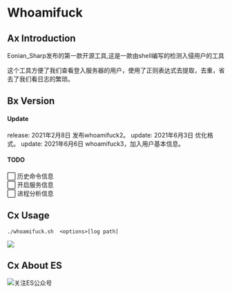 # Whoamifuck

## Ax Introduction
<p>Eonian_Sharp发布的第一款开源工具,这是一款由shell编写的检测入侵用户的工具</p>
<p>这个工具方便了我们查看登入服务器的用户，使用了正则表达式去提取，去重，省去了我们看日志的繁琐。</p>

## Bx Version
#### Update
 release: 2021年2月8日 发布whoamifuck2。
 update: 2021年6月3日 优化格式。
 update: 2021年6月6日 whoamifuck3，加入用户基本信息。

#### TODO
⬜ 历史命令信息 <br>
⬜ 开启服务信息 <br>
⬜ 进程分析信息 <br>

## Cx Usage
```
./whoamifuck.sh  <options>[log path]
```
![](![](https://gitee.com/enomothem/myblogphoto/raw/master/img/QQ截图20210608215427.jpg))

## Cx About ES
![关注ES公众号](https://gitee.com/enomothem/myblogphoto/raw/master/img/20210125172117.jpg)
